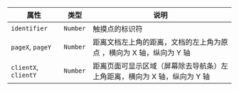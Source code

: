 | 属性                  | 类型     | 说明                                                           |
| -------------------- | -------- | ------------------------------------------------------------- |
| `identifier`         | `Number` | 触摸点的标识符                                                  |
| `pageX`, `pageY`     | `Number` | 距离文档左上角的距离，文档的左上角为原点 ，横向为 X 轴，纵向为 Y 轴     |
| `clientX`, `clientY` | `Number` | 距离页面可显示区域（屏幕除去导航条）左上角距离，横向为 X 轴，纵向为 Y 轴 |